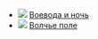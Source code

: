 * ![](/books/sf_history/Ник%20Перумов/Воевода%20и%20ночь.jpg) [Воевода и ночь](/books/sf_history/Ник%20Перумов/Воевода%20и%20ночь)
* ![](/books/sf_history/Ник%20Перумов/Волчье%20поле.jpg) [Волчье поле](/books/sf_history/Ник%20Перумов/Волчье%20поле)